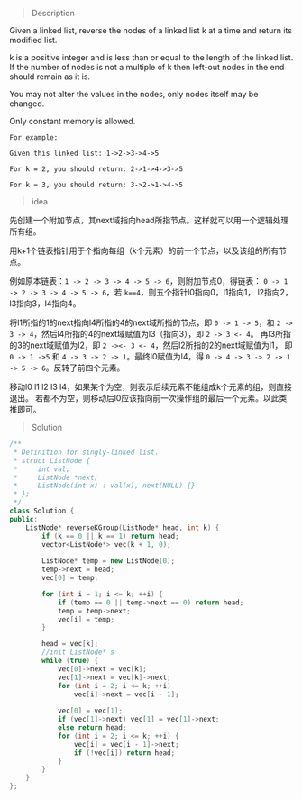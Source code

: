 > Description

Given a linked list, reverse the nodes of a linked list k at a time and return its modified list.

k is a positive integer and is less than or equal to the length of the linked list. If the number of nodes is not a multiple of k then left-out nodes in the end should remain as it is.

You may not alter the values in the nodes, only nodes itself may be changed.

Only constant memory is allowed.

```
For example:

Given this linked list: 1->2->3->4->5

For k = 2, you should return: 2->1->4->3->5

For k = 3, you should return: 3->2->1->4->5
```

> idea

先创建一个附加节点，其next域指向head所指节点。这样就可以用一个逻辑处理所有组。

用k+1个链表指针用于个指向每组（k个元素）的前一个节点，以及该组的所有节点。

例如原本链表：`1 -> 2 -> 3 -> 4 -> 5 -> 6`，则附加节点0，得链表：
`0 -> 1 -> 2 -> 3 -> 4 -> 5 -> 6`，若 `k==4`，则五个指针l0指向0，l1指向1，
l2指向2，l3指向3，l4指向4。

将l1所指的1的next指向l4所指的4的next域所指的节点，即 `0 -> 1 -> 5`，和 
`2 -> 3 -> 4`，然后l4所指的4的next域赋值为l3（指向3），即 `2 -> 3 <- 4`。
再l3所指的3的next域赋值为l2，即 `2 -><- 3 <- 4`，然后l2所指的2的next域赋值为l1，
即 `0 -> 1 ->5` 和 `4 -> 3 -> 2 -> 1`。最终l0赋值为l4，得 
`0 -> 4 -> 3 -> 2 -> 1 -> 5 -> 6`。反转了前四个元素。

移动l0 l1 l2 l3 l4，如果某个为空，则表示后续元素不能组成k个元素的组，则直接退出。
若都不为空，则移动后l0应该指向前一次操作组的最后一个元素。以此类推即可。

> Solution

```C++
/**
 * Definition for singly-linked list.
 * struct ListNode {
 *     int val;
 *     ListNode *next;
 *     ListNode(int x) : val(x), next(NULL) {}
 * };
 */
class Solution {
public:
	ListNode* reverseKGroup(ListNode* head, int k) {
		if (k == 0 || k == 1) return head;
		vector<ListNode*> vec(k + 1, 0);
		
		ListNode* temp = new ListNode(0);
		temp->next = head;
		vec[0] = temp;

		for (int i = 1; i <= k; ++i) {
			if (temp == 0 || temp->next == 0) return head;
			temp = temp->next;
			vec[i] = temp;
		}

		head = vec[k];
		//init ListNode* s
		while (true) {
			vec[0]->next = vec[k];
			vec[1]->next = vec[k]->next;
			for (int i = 2; i <= k; ++i)
				vec[i]->next = vec[i - 1];
			
			vec[0] = vec[1];
			if (vec[1]->next) vec[1] = vec[1]->next;
			else return head;
			for (int i = 2; i <= k; ++i) {
				vec[i] = vec[i - 1]->next;
				if (!vec[i]) return head;
			}
		}
	}
};
```
